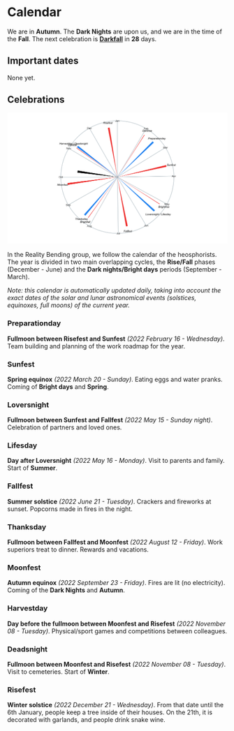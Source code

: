 
# Calendar

We are in **Autumn**. The **Dark Nights** are upon us, and we are in the
time of the **Fall**. The next celebration is
[**Darkfall**](https://github.com/RealityBending/Calendar#Darkfall) in
**28** days.

## Important dates

None yet.

## Celebrations

![](calendar_plot-1.png)<!-- -->

In the Reality Bending group, we follow the calendar of the
heosphorists. The year is divided in two main overlapping cycles, the
**Rise/Fall** phases (December - June) and the **Dark nights/Bright
days** periods (September - March).

*Note: this calendar is automatically updated daily, taking into account
the exact dates of the solar and lunar astronomical events (solstices,
equinoxes, full moons) of the current year.*

### Preparationday

**Fullmoon between Risefest and Sunfest** *(2022 February 16 -
Wednesday)*. Team building and planning of the work roadmap for the
year.

### Sunfest

**Spring equinox** *(2022 March 20 - Sunday)*. Eating eggs and water
pranks. Coming of **Bright days** and **Spring**.

### Loversnight

**Fullmoon between Sunfest and Fallfest** *(2022 May 15 - Sunday
night)*. Celebration of partners and loved ones.

### Lifesday

**Day after Loversnight** *(2022 May 16 - Monday)*. Visit to parents and
family. Start of **Summer**.

### Fallfest

**Summer solstice** *(2022 June 21 - Tuesday)*. Crackers and fireworks
at sunset. Popcorns made in fires in the night.

### Thanksday

**Fullmoon between Fallfest and Moonfest** *(2022 August 12 - Friday)*.
Work superiors treat to dinner. Rewards and vacations.

### Moonfest

**Autumn equinox** *(2022 September 23 - Friday)*. Fires are lit (no
electricity). Coming of the **Dark Nights** and **Autumn**.

### Harvestday

**Day before the fullmoon between Moonfest and Risefest** *(2022
November 08 - Tuesday)*. Physical/sport games and competitions between
colleagues.

### Deadsnight

**Fullmoon between Moonfest and Risefest** *(2022 November 08 -
Tuesday)*. Visit to cemeteries. Start of **Winter**.

### Risefest

**Winter solstice** *(2022 December 21 - Wednesday)*. From that date
until the 6th January, people keep a tree inside of their houses. On the
21th, it is decorated with garlands, and people drink snake wine.
